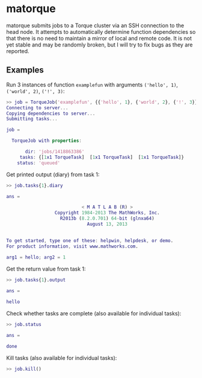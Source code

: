# matorque

matorque submits jobs to a Torque cluster via an SSH connection to the head node. It attempts to automatically determine function dependencies so that there is no need to maintain a mirror of local and remote code. It is not yet stable and may be randomly broken, but I will try to fix bugs as they are reported.

## Examples

Run 3 instances of function `examplefun` with arguments `('hello', 1)`, `('world', 2)`, `('!', 3)`:

```matlab
>> job = TorqueJob('examplefun', {{'hello', 1}, {'world', 2}, {'!', 3}})
Connecting to server...
Copying dependencies to server...
Submitting tasks...

job = 

  TorqueJob with properties:

       dir: 'jobs/1418863386'
     tasks: {[1x1 TorqueTask]  [1x1 TorqueTask]  [1x1 TorqueTask]}
    status: 'queued'
```

Get printed output (diary) from task 1:

```matlab
>> job.tasks{1}.diary

ans =

                            < M A T L A B (R) >
                  Copyright 1984-2013 The MathWorks, Inc.
                    R2013b (8.2.0.701) 64-bit (glnxa64)
                              August 13, 2013

 
To get started, type one of these: helpwin, helpdesk, or demo.
For product information, visit www.mathworks.com.
 
arg1 = hello; arg2 = 1
```

Get the return value from task 1:

```matlab
>> job.tasks{1}.output

ans =

hello
```

Check whether tasks are complete (also available for individual tasks):

```matlab
>> job.status

ans =

done
```

Kill tasks (also available for individual tasks):

```matlab
>> job.kill()
```
